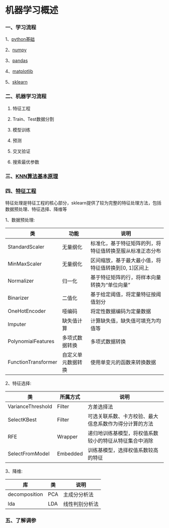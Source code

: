 # 机器学习概述
### 一、学习流程

1、[python基础](https://github.com/wujuhong/machine_learning/tree/master/python_basic)

2、[numpy](https://github.com/wujuhong/machine_learning/tree/master/numpy_demo)

3、[pandas](https://github.com/wujuhong/machine_learning/tree/master/pandas_demo)

4、[matplotlib](https://github.com/wujuhong/machine_learning/tree/master/matplotlib_demo)

5、[sklearn](https://github.com/wujuhong/machine_learning/tree/master/sklearn_demo)

### 二、机器学习流程

1. 特征工程

2. Train、Test数据分割
3. 模型训练
4. 预测
5. 交叉验证
6. 搜索最优参数

### 三、[KNN算法基本原理]()

### 四、[特征工程](<https://www.cnblogs.com/jasonfreak/p/5448385.html>)

特征处理是特征工程的核心部分，sklearn提供了较为完整的特征处理方法，包括数据预处理、特征选择、降维等

1、数据预处理:

| 类                  | 功能               | 说明                                                     |
| ------------------- | ------------------ | -------------------------------------------------------- |
| StandardScaler      | 无量纲化           | 标准化，基于特征矩阵的列，将特征值转换至服从标准正态分布 |
| MinMaxScaler        | 无量纲化           | 区间缩放，基于最大最小值，将特征值转换到[0, 1]区间上     |
| Normalizer          | 归一化             | 基于特征矩阵的行，将样本向量转换为“单位向量”             |
| Binarizer           | 二值化             | 基于给定阈值，将定量特征按阈值划分                       |
| OneHotEncoder       | 哑编码             | 将定性数据编码为定量数据                                 |
| Imputer             | 缺失值计算         | 计算缺失值，缺失值可填充为均值等                         |
| PolynomialFeatures  | 多项式数据转换     | 多项式数据转换                                           |
| FunctionTransformer | 自定义单元数据转换 | 使用单变元的函数来转换数据                               |

2、特征选择:

| 类                | 所属方式 | 说明                                                   |
| ----------------- | -------- | ------------------------------------------------------ |
| VarianceThreshold | Filter   | 方差选择法                                             |
| SelectKBest       | Filter   | 可选关联系数、卡方校验、最大信息系数作为得分计算的方法 |
| RFE               | Wrapper  | 递归地训练基模型，将权值系数较小的特征从特征集合中消除 |
| SelectFromModel   | Embedded | 训练基模型，选择权值系数较高的特征                     |

3、降维:

| 库            | 类   | 说明           |
| ------------- | ---- | -------------- |
| decomposition | PCA  | 主成分分析法   |
| lda           | LDA  | 线性判别分析法 |

### 五、了解调参